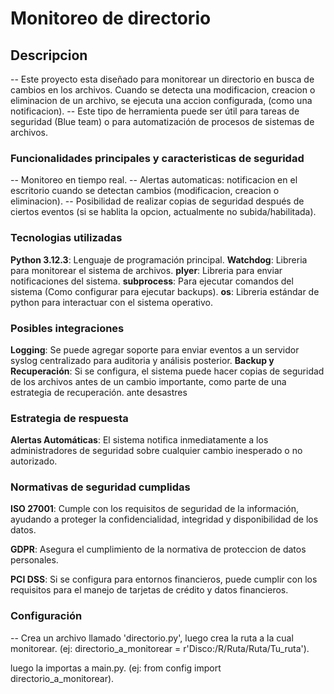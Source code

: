 # Monitoreo de directorio

## Descripcion

-- Este proyecto esta diseñado para monitorear un directorio en busca de cambios en los archivos.
Cuando se detecta una modificacion, creacion o eliminacion de un archivo, se ejecuta una accion configurada, (como una notificacion).
-- Este tipo de herramienta puede ser útil para tareas de seguridad (Blue team) o para automatización de
procesos de sistemas de archivos.


### Funcionalidades principales y caracteristicas de seguridad

-- Monitoreo en tiempo real.
-- Alertas automaticas: notificacion en el escritorio cuando se detectan cambios (modificacion, creacion o eliminacion).
-- Posibilidad de realizar copias de seguridad después de ciertos eventos (si se hablita la opcion, actualmente no subida/habilitada).


### Tecnologias utilizadas

**Python 3.12.3**: Lenguaje de programación principal.
**Watchdog**: Libreria para monitorear el sistema de archivos.
**plyer**: Libreria para enviar notificaciones del sistema.
**subprocess**: Para ejecutar comandos del sistema (Como configurar para ejecutar backups).
**os**: Libreria estándar de python para interactuar con el sistema operativo.


### Posibles integraciones

**Logging**: Se puede agregar soporte para enviar eventos a un servidor syslog centralizado para auditoria y análisis posterior.
**Backup y Recuperación**: Si se configura, el sistema puede hacer copias de seguridad de los archivos antes de un cambio importante, como parte de una estrategia de recuperación. ante desastres


### Estrategia de respuesta

**Alertas Automáticas**: El sistema notifica inmediatamente a los administradores de seguridad sobre cualquier cambio inesperado o no autorizado.


### Normativas de seguridad cumplidas

**ISO 27001**: Cumple con los requisitos de seguridad de la información, ayudando a proteger la confidencialidad, integridad y disponibilidad de los datos.

**GDPR**: Asegura el cumplimiento de la normativa de proteccion de datos personales.

**PCI DSS**: Si se configura para entornos financieros, puede cumplir con los requisitos para el manejo de tarjetas de crédito y datos financieros.


### Configuración

-- Crea un archivo llamado 'directorio.py', luego crea la ruta a la cual monitorear.
(ej:  directorio_a_monitorear = r'Disco:/R/Ruta/Ruta/Tu_ruta').

luego la importas a main.py.
(ej: from config import directorio_a_monitorear).


